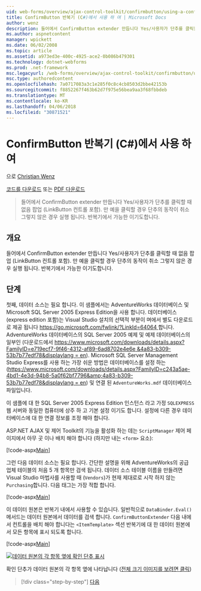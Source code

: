 ```yaml
---
uid: web-forms/overview/ajax-control-toolkit/confirmbutton/using-a-confirmbutton-in-a-repeater-cs
title: ConfirmButton 반복기 (C#)에서 사용 하 여 | Microsoft Docs
author: wenz
description: 들어에서 ConfirmButton extender 만듭니다 Yes/사용자가 단추를 클릭할 때 없음 팝업 (LinkButton 컨트롤 포함). 경우에만 예는...
ms.author: aspnetcontent
manager: wpickett
ms.date: 06/02/2008
ms.topic: article
ms.assetid: a973ed3e-400c-4925-ace2-0b086b479301
ms.technology: dotnet-webforms
ms.prod: .net-framework
msc.legacyurl: /web-forms/overview/ajax-control-toolkit/confirmbutton/using-a-confirmbutton-in-a-repeater-cs
msc.type: authoredcontent
ms.openlocfilehash: 7a0717083a3c1e285f0c8c4cb8503d2bbe42153b
ms.sourcegitcommit: f8852267f463b62d7f975e56bea9aa3f68fbbdeb
ms.translationtype: MT
ms.contentlocale: ko-KR
ms.lasthandoff: 04/06/2018
ms.locfileid: "30871521"
---
```

<a name="using-a-confirmbutton-in-a-repeater-c"></a>ConfirmButton 반복기 (C#)에서 사용 하 여
====================
으로 [Christian Wenz](https://github.com/wenz)

[코드를 다운로드](http://download.microsoft.com/download/8/6/d/86dea6c6-bb92-4fa6-aa14-f8c0f82100f5/ConfirmButton1.cs.zip) 또는 [PDF 다운로드](http://download.microsoft.com/download/b/6/a/b6ae89ee-df69-4c87-9bfb-ad1eb2b23373/confirmbutton1CS.pdf)

> 들어에서 ConfirmButton extender 만듭니다 Yes/사용자가 단추를 클릭할 때 없음 팝업 (LinkButton 컨트롤 포함). 만 예을 클릭할 경우 단추의 동작이 취소 그렇지 않은 경우 실행 됩니다. 반복기에서 가능한 이기도합니다.


## <a name="overview"></a>개요

들어에서 ConfirmButton extender 만듭니다 Yes/사용자가 단추를 클릭할 때 없음 팝업 (LinkButton 컨트롤 포함). 만 예을 클릭할 경우 단추의 동작이 취소 그렇지 않은 경우 실행 됩니다. 반복기에서 가능한 이기도합니다.

## <a name="steps"></a>단계

첫째, 데이터 소스는 필요 합니다. 이 샘플에서는 AdventureWorks 데이터베이스 및 Microsoft SQL Server 2005 Express Edition을 사용 합니다. 데이터베이스 (express edition 포함)는 Visual Studio 설치의 선택적 부분이 며에서 별도 다운로드로 제공 됩니다 [ https://go.microsoft.com/fwlink/?LinkId=64064 ](https://go.microsoft.com/fwlink/?LinkId=64064)합니다. AdventureWorks 데이터베이스의 SQL Server 2005 예제 및 예제 데이터베이스의 일부인 (다운로드에서 [ https://www.microsoft.com/downloads/details.aspx?FamilyID=e719ecf7-9f46-4312-af89-6ad8702e4e6e &amp;4a83-b309-53b7b77edf78&displaylang = en](https://www.microsoft.com/downloads/details.aspx?FamilyID=e719ecf7-9f46-4312-af89-6ad8702e4e6e&amp;DisplayLang=en)). Microsoft SQL Server Management Studio Express를 사용 하는 가장 쉬운 방법은 데이터베이스를 설정 하는 ([https://www.microsoft.com/downloads/details.aspx?FamilyID=c243a5ae-4bd1-4e3d-94b8-5a0f62bf7796&amp;4a83-b309-53b7b77edf78&displaylang = en](https://www.microsoft.com/downloads/details.aspx?FamilyID=c243a5ae-4bd1-4e3d-94b8-5a0f62bf7796&amp;DisplayLang=en)) 및 연결 된 `AdventureWorks.mdf` 데이터베이스 파일입니다.

이 샘플에 대 한 SQL Server 2005 Express Edition 인스턴스 라고 가정 `SQLEXPRESS` 웹 서버와 동일한 컴퓨터에 상주 하 고 기본 설정 이기도 합니다. 설정에 다른 경우 데이터베이스에 대 한 연결 정보를 조정 해야 합니다.

ASP.NET AJAX 및 제어 Toolkit의 기능을 활성화 하는 데는 `ScriptManager` 제어 페이지에서 아무 곳 이나 배치 해야 합니다 (하지만 내는 `<form>` 요소):

[!code-aspx[Main](using-a-confirmbutton-in-a-repeater-cs/samples/sample1.aspx)]

그런 다음 데이터 소스는 필요 합니다. 간단한 설명을 위해 AdventureWorks의 공급 업체 테이블의 처음 5 개 항목만 검색 됩니다. 데이터 소스 테이블 이름을 만들려면 Visual Studio 마법사를 사용할 때 (`Vendors`)가 현재 제대로로 시작 하지 않는 `Purchasing`합니다. 다음 태그는 가장 적합 합니다.

[!code-aspx[Main](using-a-confirmbutton-in-a-repeater-cs/samples/sample2.aspx)]

이 데이터 원본은 반복기 내에서 사용할 수 있습니다. 일반적으로 `DataBinder.Eval()` 메서드는 데이터 원본에서 데이터를 검색 합니다. `ConfirmButtonExtender` 다음 내에서 컨트롤을 배치 해야 합니다는 `<ItemTemplate>` 섹션 반복기에 대 한 데이터 원본에서 모든 항목에 표시 되도록 합니다.

[!code-aspx[Main](using-a-confirmbutton-in-a-repeater-cs/samples/sample3.aspx)]


[![데이터 원본의 각 항목 옆에 확인 단추 표시](using-a-confirmbutton-in-a-repeater-cs/_static/image2.png)](using-a-confirmbutton-in-a-repeater-cs/_static/image1.png)

확인 단추가 데이터 원본의 각 항목 옆에 나타납니다 ([전체 크기 이미지를 보려면 클릭](using-a-confirmbutton-in-a-repeater-cs/_static/image3.png))

> [!div class="step-by-step"]
> [다음](using-a-confirmbutton-in-a-repeater-vb.md)
